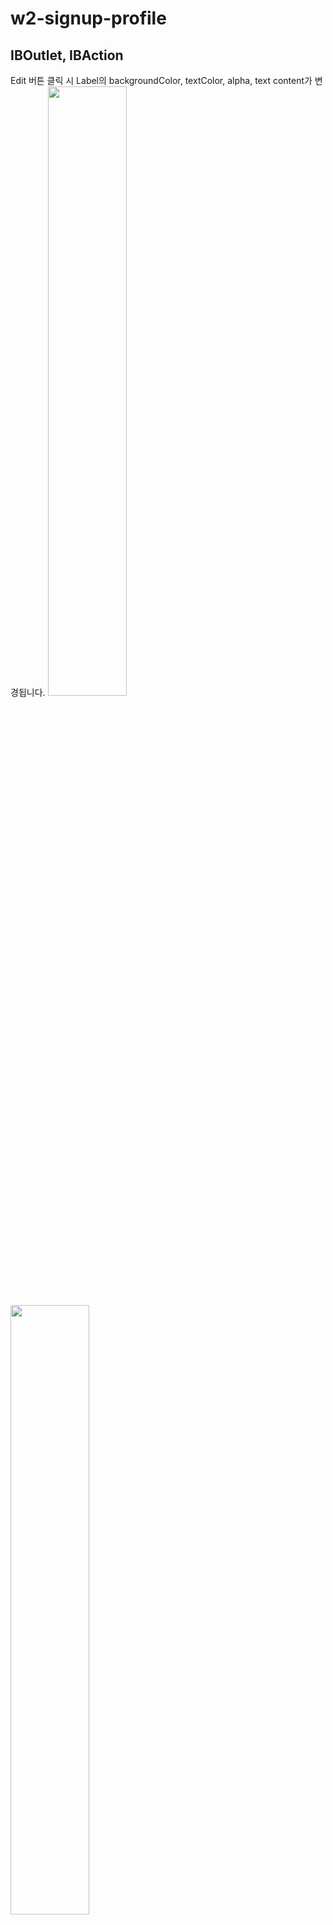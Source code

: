 # w2-signup-profile

## IBOutlet, IBAction
Edit 버튼 클릭 시 Label의 backgroundColor, textColor, alpha, text content가 변경됩니다.
<img src="https://user-images.githubusercontent.com/95681572/149738907-ea5e3002-4323-41f9-9013-29f3747de79d.png" width=50%><img src="https://user-images.githubusercontent.com/95681572/149738942-de6b4469-d42a-454f-a88c-f8571d8dc17c.png" width=50%>

### 학습거리
- 버튼에 IBAction을 추가할 때의 이벤트 종류 https://developer.apple.com/documentation/uikit/uicontrol/event
- 버튼이 여러개일 때 하나의 액션에 추가할 수 있을까? 가능하다.
- 버튼 하나에 여러개의 액션을 추가할 수 있을까? 가능하다.

